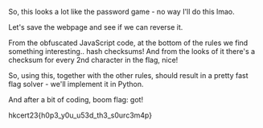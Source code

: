 So, this looks a lot like the password game - no way I'll do this lmao.

Let's save the webpage and see if we can reverse it.

From the obfuscated JavaScript code, at the bottom of the rules we find something interesting.. hash checksums!
And from the looks of it there's a checksum for every 2nd character in the flag, nice!

So, using this, together with the other rules, should result in a pretty fast flag solver - we'll implement it in Python.

And after a bit of coding, boom flag: got!

hkcert23{h0p3_y0u_u53d_th3_s0urc3m4p}